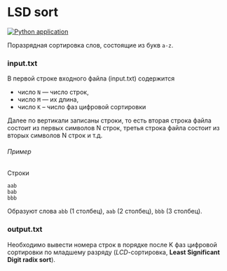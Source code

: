 # LSD sort
[![Python application](https://github.com/Kiruha01/Algorithms/actions/workflows/python-app.yml/badge.svg)](https://github.com/Kiruha01/Algorithms/actions/workflows/python-app.yml)

Поразрядная сортировка слов, состоящие из букв `a-z`.

### input.txt
В первой строке входного файла (input.txt) содержится 
* число `N` — число строк,
* число `M` — их длина, 
* число `K` – число фаз цифровой сортировки

Далее по вертикали записаны строки, то есть вторая строка файла состоит из первых символов N строк, 
третья строка файла состоит из вторых символов N строк и т.д.

###### Пример
Строки 
```
aab
bab
bbb
```
Образуют слова `abb` (1 столбец), `aab` (2 столбец), `bbb` (3 столбец).

### output.txt
Необходимо вывести номера строк в порядке после K фаз цифровой сортировки по младшему разряду 
(*LCD*-сортировка, **Least Significant Digit radix sort**).
